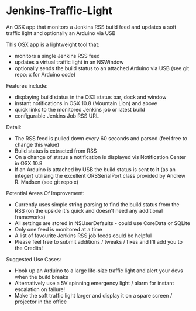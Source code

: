 Jenkins-Traffic-Light
=====================

An OSX app that monitors a Jenkins RSS build feed and updates a soft traffic light and optionally an Arduino via USB

This OSX app is a lightweight tool that: 
- monitors a single Jenkins RSS feed
- updates a virtual traffic light in an NSWindow
- optionally sends the build status to an attached Arduino via USB (see git repo: x for Arduino code)

Features include:
- displaying build status in the OSX status bar, dock and window
- instant notifications in OSX 10.8 (Mountain Lion) and above
- quick links to the monitored Jenkins job or latest build
- configurable Jenkins Job RSS URL

Detail:
- The RSS feed is pulled down every 60 seconds and parsed (feel free to change this value)
- Build status is extracted from RSS
- On a change of status a notification is displayed vis Notification Center in OSX 10.8
- If an Arduino is attached by USB the build status is sent to it (as an integer) utilising the excellent ORSSerialPort class provided by Andrew R. Madsen (see git repo x)

Potential Areas Of Improvement:
- Currently uses simple string parsing to find the build status from the RSS (on the upside it's quick and doesn't need any additional frameworks)
- All settings are stored in NSUserDefaults - could use CoreData or SQLite
- Only one feed is monitored at a time
- A list of favourite Jenkins RSS job feeds could be helpful
- Please feel free to submit additions / tweaks / fixes and I'll add you to the Credits!

Suggested Use Cases:
- Hook up an Arduino to a large life-size traffic light and alert your devs when the build breaks
- Alternatively use a 5V spinning emergency light / alarm for instant escalation on failure!
- Make the soft traffic light larger and display it on a spare screen / projector in the office

